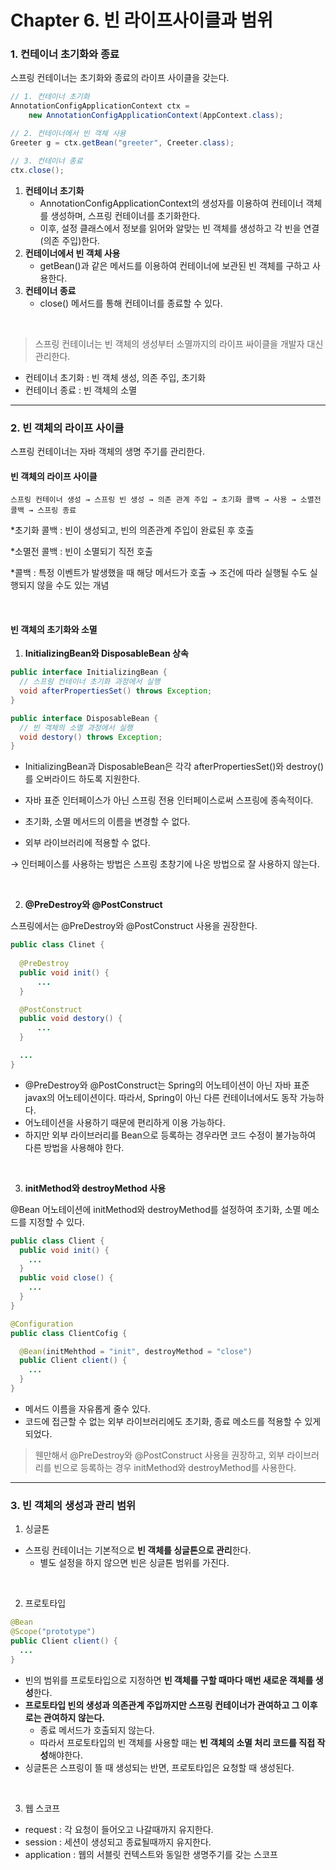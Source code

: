 # Chapter 6. 빈 라이프사이클과 범위

### 1. 컨테이너 초기화와 종료

스프링 컨테이너는 초기화와 종료의 라이프 사이클을 갖는다.

```java
// 1. 컨테이너 초기화
AnnotationConfigApplicationContext ctx = 
	new AnnotationConfigApplicationContext(AppContext.class);

// 2. 컨테이너에서 빈 객체 사용
Greeter g = ctx.getBean("greeter", Creeter.class);

// 3. 컨테이너 종료
ctx.close(); 
```

1. **컨테이너 초기화**
    - AnnotationConfigApplicationContext의 생성자를 이용하여 컨테이너 객체를 생성하며, 스프링 컨테이너를 초기화한다.
    - 이후, 설정 클래스에서 정보를 읽어와 알맞는 빈 객체를 생성하고 각 빈을 연결(의존 주입)한다.
2. **컨테이너에서 빈 객체 사용**
    - getBean()과 같은 메서드를 이용하여 컨테이너에 보관된 빈 객체를 구하고 사용한다.
3. **컨테이너 종료**
    - close() 메서드를 통해 컨테이너를 종료할 수 있다.

<br/>

> 스프링 컨테이너는 빈 객체의 생성부터 소멸까지의 라이프 싸이클을 개발자 대신 관리한다.
- 컨테이너 초기화 : 빈 객체 생성, 의존 주입, 초기화
- 컨테이너 종료 : 빈 객체의 소멸
> 

<hr/>

### 2. 빈 객체의 라이프 사이클

스프링 컨테이너는 자바 객체의 생명 주기를 관리한다.

#### 빈 객체의 라이프 사이클
    스프링 컨테이너 생성 → 스프링 빈 생성 → 의존 관계 주입 → 초기화 콜백 → 사용 → 소멸전 콜백 → 스프링 종료
    
*초기화 콜백 : 빈이 생성되고, 빈의 의존관계 주입이 완료된 후 호출    

*소멸전 콜백 : 빈이 소멸되기 직전 호출

*콜백 : 특정 이벤트가 발생했을 때 해당 메서드가 호출 → 조건에 따라 실행될 수도 실행되지 않을 수도 있는 개념
    
<br/>

#### 빈 객체의 초기화와 소멸
1. **InitializingBean와 DisposableBean 상속**

```java
public interface InitializingBean {
  // 스프링 컨테이너 초기화 과정에서 실행
  void afterPropertiesSet() throws Exception;
}

public interface DisposableBean {
  // 빈 객체의 소멸 과정에서 실행
  void destory() throws Exception;
}
```

- InitializingBean과 DisposableBean은 각각 afterPropertiesSet()와 destroy()를 오버라이드 하도록 지원한다.

- 자바 표준 인터페이스가 아닌 스프링 전용 인터페이스로써 스프링에 종속적이다.
- 초기화, 소멸 메서드의 이름을 변경할 수 없다.
- 외부 라이브러리에 적용할 수 없다.

→ 인터페이스를 사용하는 방법은 스프링 초창기에 나온 방법으로 잘 사용하지 않는다.

<br/>

2. **@PreDestroy와 @PostConstruct**

스프링에서는 @PreDestroy와 @PostConstruct 사용을 권장한다.

```java
public class Clinet {
	
  @PreDestroy
  public void init() {
      ...
  }

  @PostConstruct
  public void destory() {
      ...
  }

  ...
}
```

- @PreDestroy와 @PostConstruct는 Spring의 어노테이션이 아닌 자바 표준 javax의 어노테이션이다. 따라서, Spring이 아닌 다른 컨테이너에서도 동작 가능하다.
- 어노테이션을 사용하기 때문에 편리하게 이용 가능하다.
- 하지만 외부 라이브러리를 Bean으로 등록하는 경우라면 코드 수정이 불가능하여 다른 방법을 사용해야 한다.

<br/>

3. **initMethod와 destroyMethod 사용**

@Bean 어노테이션에 initMethod와 destroyMethod를 설정하여 초기화, 소멸 메소드를 지정할 수 있다.

```java
public class Client {
  public void init() {
    ...
  }
  public void close() {
    ...
  }
}

@Configuration
public class ClientCofig {

  @Bean(initMehthod = "init", destroyMethod = "close")
  public Client client() {
    ...
  }
}
```

- 메서드 이름을 자유롭게 줄수 있다.
- 코드에 접근할 수 없는 외부 라이브러리에도 초기화, 종료 메소드를 적용할 수 있게 되었다.

> 웬만해서 @PreDestroy와 @PostConstruct 사용을 권장하고, 외부 라이브러리를 빈으로 등록하는 경우 initMethod와 destroyMethod를 사용한다.
> 

<hr/>

### 3. 빈 객체의 생성과 관리 범위

1. 싱글톤
- 스프링 컨테이너는 기본적으로 **빈 객체를 싱글톤으로 관리**한다.
    - 별도 설정을 하지 않으면 빈은 싱글톤 범위를 가진다.

<br/>

2. 프로토타입

```java
@Bean
@Scope("prototype")
public Client client() {
  ...
}
```

- 빈의 범위를 프로토타입으로 지정하면 **빈 객체를 구할 때마다 매번 새로운 객체를 생성**한다.
- **프로토타입 빈의 생성과 의존관계 주입까지만 스프링 컨테이너가 관여하고 그 이후로는 관여하지 않는다.**
    - 종료 메서드가 호출되지 않는다.
    - 따라서 프로토타입의 빈 객체를 사용할 때는 **빈 객체의 소멸 처리 코드를 직접 작성**해야한다.
- 싱글톤은 스프링이 뜰 때 생성되는 반면, 프로토타입은 요청할 때 생성된다.

<br/>

3. 웹 스코프
- request : 각 요청이 들어오고 나갈때까지 유지한다.
- session : 세션이 생성되고 종료될때까지 유지한다.
- application : 웹의 서블릿 컨텍스트와 동일한 생명주기를 갖는 스코프
